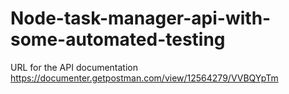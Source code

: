 # Node-task-manager-api-with-some-automated-testing
URL for the API documentation
https://documenter.getpostman.com/view/12564279/VVBQYpTm

